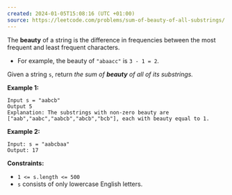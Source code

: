 ```yaml
---
created: 2024-01-05T15:08:16 (UTC +01:00)
source: https://leetcode.com/problems/sum-of-beauty-of-all-substrings/
---
```

The **beauty** of a string is the difference in frequencies between the most frequent and least frequent characters.

-   For example, the beauty of `"abaacc"` is `3 - 1 = 2`.

Given a string `s`, return _the sum of **beauty** of all of its substrings._

**Example 1:**

```
Input s = "aabcb"
Output 5
Explanation: The substrings with non-zero beauty are ["aab","aabc","aabcb","abcb","bcb"], each with beauty equal to 1.
```

**Example 2:**

```
Input: s = "aabcbaa"
Output: 17
```

**Constraints:**

-   `1 <= s.length <= 500`
-   `s` consists of only lowercase English letters.
